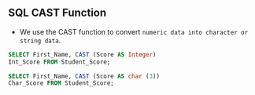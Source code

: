 ## SQL CAST Function

- We use the CAST function to convert `numeric data into character or string data`.

```sql
SELECT First_Name, CAST (Score AS Integer)  
Int_Score FROM Student_Score;  
```

```sql
SELECT First_Name, CAST (Score AS char (3))  
Char_Score FROM Student_Score;  
```
